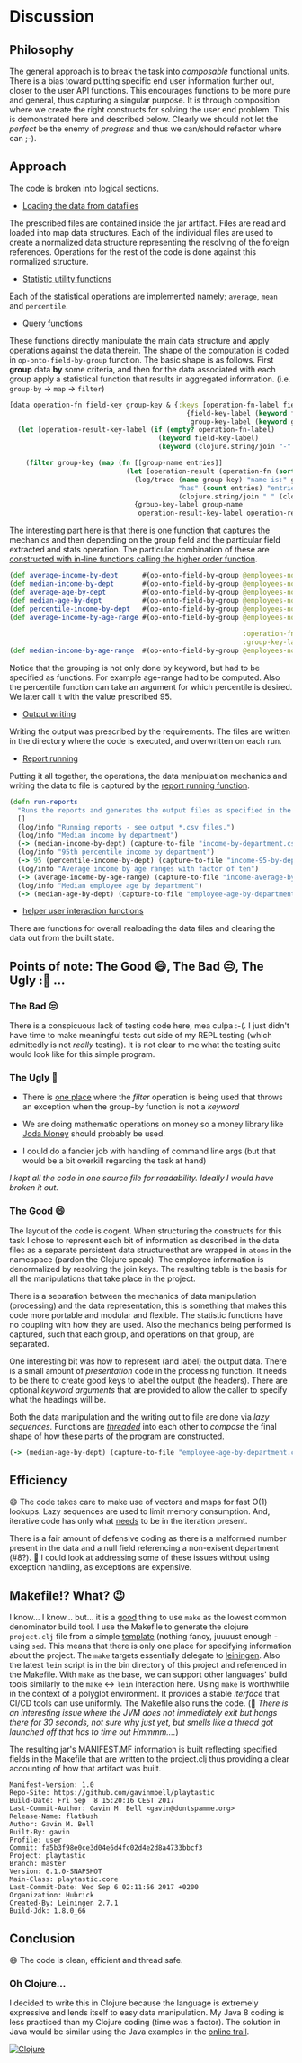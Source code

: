 # Discussion

## Philosophy

The general approach is to break the task into <i>composable</i> functional units.  There is a bias toward putting specific end user information further out, closer to the user API functions.  This encourages functions to be more pure and general, thus capturing a singular purpose.  It is through composition where we create the right constructs for solving the user end problem.  This is demonstrated here and described below.  Clearly we should not let the <i>perfect</i> be the enemy of <i>progress</i> and thus we can/should refactor where can ;-).

## Approach

The code is broken into logical sections.

* [Loading the data from datafiles](https://github.com/gavinmbell/playtastic/blob/master/src/playtastic/core.clj#L46-L91)

The prescribed files are contained inside the jar artifact.  Files are
read and loaded into map data structures.  Each of the individual
files are used to create a normalized data structure representing the
resolving of the foreign references.  Operations for the rest of the
code is done against this normalized structure.

* [Statistic utility functions](https://github.com/gavinmbell/playtastic/blob/master/src/playtastic/core.clj#L92-L143)

Each of the statistical operations are implemented namely; `average`, `mean` and `percentile`.

* [Query functions](https://github.com/gavinmbell/playtastic/blob/master/src/playtastic/core.clj#L144-L177)

These functions directly manipulate the main data structure and apply
operations against the data therein.  The shape of the computation is
coded in `op-onto-field-by-group` function.  The basic shape is as
follows. First <b>group</b> data <b>by</b> some criteria, and then for
the data associated with each group apply a statistical function that
results in aggregated information. (i.e. `group-by` -> `map` -> `filter`)

``` clojure
[data operation-fn field-key group-key & {:keys [operation-fn-label field-key-label group-key-label] :or
                                            {field-key-label (keyword field-key)
                                             group-key-label (keyword group-key)}}]
  (let [operation-result-key-label (if (empty? operation-fn-label)
                                     (keyword field-key-label)
                                     (keyword (clojure.string/join "-" [(name operation-fn-label) (name field-key-label)])))]

    (filter group-key (map (fn [[group-name entries]]
                             (let [operation-result (operation-fn (sort (map field-key (vec entries))))]
                               (log/trace (name group-key) "name is:" group-name
                                          "has" (count entries) "entries,"
                                          (clojure.string/join " " (clojure.string/split (name operation-result-key-label) #"-")) "=" operation-result)
                               {group-key-label group-name
                                operation-result-key-label operation-result})) (sort-by first (group-by group-key data))))))
```

The interesting part here is that there is [one function](https://github.com/gavinmbell/playtastic/blob/master/src/playtastic/core.clj#L148-L177) that captures
the mechanics and then depending on the group field and the particular
field extracted and stats operation.  The particular combination of
these are [constructed with in-line functions calling the higher order
function](https://github.com/gavinmbell/playtastic/blob/master/src/playtastic/core.clj#L178-L191).

``` clojure
(def average-income-by-dept      #(op-onto-field-by-group @employees-norm (partial average)       :salary :dept :operation-fn-label "average"))
(def median-income-by-dept       #(op-onto-field-by-group @employees-norm (partial median)        :salary :dept :operation-fn-label "median")) ;; <--
(def average-age-by-dept         #(op-onto-field-by-group @employees-norm (partial average)       :age    :dept :operation-fn-label "average"))
(def median-age-by-dept          #(op-onto-field-by-group @employees-norm (partial median)        :age    :dept :operation-fn-label "median"))    ;; <--
(def percentile-income-by-dept   #(op-onto-field-by-group @employees-norm (partial percentile %1) :salary :dept :operation-fn-label (str %1"-percentile"))) ;; <--
(def average-income-by-age-range #(op-onto-field-by-group @employees-norm (partial average)       :salary (fn [entry] (try (* (quot (Integer. (:age entry)) 10)10)
                                                                                                                           (catch Exception e true))) ;; <-- small hack for filter phase
                                                          :operation-fn-label "average"
                                                          :group-key-label "age-range"))
(def median-income-by-age-range  #(op-onto-field-by-group @employees-norm (partial median)        :salary (fn [entry] (* (quot (Integer. (:age entry)) 10)10)) :operation-fn-label "median"))

```

Notice that the grouping is not only done by keyword, but had to be specified as functions.  For example age-range had to be computed.  Also the percentile function can take an argument for which percentile is desired.  We later call it with the value prescribed 95.

* [Output writing](https://github.com/gavinmbell/playtastic/blob/master/src/playtastic/core.clj#L192-L202)

Writing the output was prescribed by the requirements.  The files are written in the directory where the code is executed, and overwritten on each run.

* [Report running](https://github.com/gavinmbell/playtastic/blob/master/src/playtastic/core.clj#L225-L241)

Putting it all together, the operations, the data manipulation
mechanics and writing the data to file is captured by the [report
running function](https://github.com/gavinmbell/playtastic/blob/master/src/playtastic/core.clj#L225-L241).

``` clojure
(defn run-reports
  "Runs the reports and generates the output files as specified in the challenge"
  []
  (log/info "Running reports - see output *.csv files.")
  (log/info "Median income by department")
  (-> (median-income-by-dept) (capture-to-file "income-by-department.csv") (table))
  (log/info "95th percentile income by department")
  (-> 95 (percentile-income-by-dept) (capture-to-file "income-95-by-department.csv") table)
  (log/info "Average income by age ranges with factor of ten")
  (-> (average-income-by-age-range) (capture-to-file "income-average-by-age-range.csv") table)
  (log/info "Median employee age by department")
  (-> (median-age-by-dept) (capture-to-file "employee-age-by-department.csv") table))
```

* [helper user interaction functions](https://github.com/gavinmbell/playtastic/blob/master/src/playtastic/core.clj#L203-L224)

There are functions for overall realoading the data files and clearing the data out from the built state.

## Points of note: The Good :smile:, The Bad :unamused:, The Ugly ::japanese_ogre: ...

### The Bad :unamused:

There is a conspicuous lack of testing code here, mea culpa :-(.  I
just didn't have time to make meaningful tests out side of my REPL
testing (which admittedly is not <i>really</i> testing).  It is not clear to me what the
testing suite would look like for this simple program.

### The Ugly :japanese_ogre:

* There is [one place](https://github.com/gavinmbell/playtastic/blob/master/src/playtastic/core.clj#L186-L187) where the <i>filter</i> operation is being used that throws an exception when the group-by function is not a <i>keyword</i>

* We are doing mathematic operations on money so a money library like [Joda Money](http://www.joda.org/joda-money/) should probably be used.

* I could do a fancier job with handling of command line args (but that would be a bit overkill regarding the task at hand)

<i>I kept all the code in one source file for readability. Ideally I would have broken it out.</i>

### The Good :smile:

The layout of the code is cogent.  When structuring the constructs for
this task I chose to represent each bit of information as described in
the data files as a separate persistent data structuresthat are
wrapped in `atoms` in the namespace (pardon the Clojure speak). The
employee information is denormalized by resolving the join keys. The
resulting table is the basis for all the manipulations that take place
in the project.

There is a separation between the mechanics of data manipulation (processing) and the
data representation, this is something that makes this code more portable and
modular and flexible.  The statistic functions have no coupling with how they are
used.  Also the mechanics being performed is captured, such that each
group, and operations on that group, are separated.

One interesting bit was how to represent (and label) the output data.
There is a small amount of <i>presentation</i> code in the processing
function.  It needs to be there to create good keys to label the
output (the headers).  There are optional <i>keyword arguments</i>
that are provided to allow the caller to specify what the headings
will be.

Both the data manipulation and the writing out to file are done via
<i>lazy sequences</i>. Functions are
[<i>threaded</i>](https://clojuredocs.org/clojure.core/-%3E) into each
other to <i>compose</i> the final shape of how these parts of the
program are constructed.

``` clojure
(-> (median-age-by-dept) (capture-to-file "employee-age-by-department.csv") table))
```

## Efficiency

:smile: The code takes care to make use of vectors and maps for fast O(1)
lookups.  Lazy sequences are used to limit memory consumption.  And,
iterative code has only what <u>needs</u> to be in the iteration
present.

There is a fair amount of defensive coding as there is a malformed
number present in the data and a null field referencing a non-exisent
department (#8?).  :japanese_ogre: I could look at addressing some of
these issues without using exception handling, as exceptions are
expensive.

## Makefile!? What? :wink:

I know... I know... but... it is a
[good](https://www.merriam-webster.com/dictionary/good) thing to use
`make` as the lowest common denominator build tool.  I use the
Makefile to generate the clojure `project.clj` file from a simple
[template](https://raw.githubusercontent.com/gavinmbell/playtastic/master/etc/project.clj.tmpl)
(nothing fancy, juuuust enough - using `sed`.  This means that there
is only one place for specifying information about the project. The
`make` targets essentially delegate to
[leiningen](https://leiningen.org/).  Also the latest `lein` script is
in the bin directory of this project and referenced in the Makefile.
With `make` as the base, we can support other languages' build tools
similarly to the `make` <-> `lein` interaction here.  Using `make` is
worthwhile in the context of a polyglot environment.  It provides a
stable <i>iterface</i> that CI/CD tools can use uniformly.  The
Makefile also runs the code. (:japanese_ogre: <i>There is an
interesting issue where the JVM does not immediately exit but hangs
there for 30 seconds, not sure why just yet, but smells like a thread
got launched off that has to time out Hmmmm....</i>)

The resulting jar's MANIFEST.MF information is built reflecting
specified fields in the Makefile that are written to the project.clj
thus providing a clear accounting of how that artifact was built.

``` shell
Manifest-Version: 1.0
Repo-Site: https://github.com/gavinmbell/playtastic
Build-Date: Fri Sep  8 15:20:16 CEST 2017
Last-Commit-Author: Gavin M. Bell <gavin@dontspamme.org>
Release-Name: flatbush
Author: Gavin M. Bell
Built-By: gavin
Profile: user
Commit: fa5b3f98e0ce3d04e6d4fc02d4e2d8a4733bbcf3
Project: playtastic
Branch: master
Version: 0.1.0-SNAPSHOT
Main-Class: playtastic.core
Last-Commit-Date: Wed Sep 6 02:11:56 2017 +0200
Organization: Hubrick
Created-By: Leiningen 2.7.1
Build-Jdk: 1.8.0_66
```

## Conclusion

:smile: The code is clean, efficient and thread safe.

### Oh Clojure...

I decided to write this in Clojure because the language is extremely
expressive and lends itself to easy data manipulation.  My Java 8
coding is less practiced than my Clojure coding (time was a factor).
The solution in Java would be similar using the Java examples in the
[online trail](https://docs.oracle.com/javase/tutorial/collections/interfaces/collection.html).

[![Clojure](https://clojure.org/images/clojure-logo-120b.png)](http://clojure.org)
